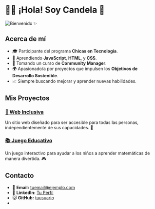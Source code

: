 # 👩‍💻 ¡Hola! Soy Candela 🌸

![Bienvenido](https://via.placeholder.com/800x200/ffb6c1/000000?text=Hola,+soy+Candela)
✨

## Acerca de mí

- 🎓 Participante del programa **Chicas en Tecnología**.
- 🔧 Aprendiendo **JavaScript**, **HTML**, y **CSS**.
- 📖 Tomando un curso de **Community Manager**.
- 🌍 Apasionado/a por proyectos que impulsen los **Objetivos de Desarrollo Sostenible**.
- 📈 Siempre buscando mejorar y aprender nuevas habilidades.

## Mis Proyectos

### [🌸 Web Inclusiva](https://github.com/tuusuario/web-inclusiva)
Un sitio web diseñado para ser accesible para todas las personas, independientemente de sus capacidades. 🧡

### [📚 Juego Educativo](https://github.com/tuusuario/juego-educativo)
Un juego interactivo para ayudar a los niños a aprender matemáticas de manera divertida. 🎮

## Contacto

- 📧 **Email:** [tuemail@ejemplo.com](mailto:tuemail@ejemplo.com)
- 💼 **LinkedIn:** [Tu Perfil](https://www.linkedin.com/in/tuusuario)
- 🐱 **GitHub:** [tuusuario](https://github.com/tuusuario)
- 
